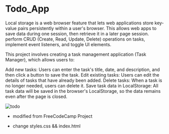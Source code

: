 # Todo_App
Local storage is a web browser feature that lets web applications store key-value pairs persistently within a user's browser. 
This allows web apps to save data during one session, then retrieve it in a later page session.
perform CRUD (Create, Read, Update, Delete) operations on tasks, implement event listeners, and toggle UI elements.

This project involves creating a task management application (Task Manager), which allows users to:

Add new tasks: Users can enter the task's title, date, and description, and then click a button to save the task.
Edit existing tasks: Users can edit the details of tasks that have already been added.
Delete tasks: When a task is no longer needed, users can delete it.
Save task data in LocalStorage: All task data will be saved in the browser's LocalStorage, so the data remains even after the page is closed.

![todo](https://github.com/user-attachments/assets/b7cf99d8-c580-498c-9c86-9e348a365063)



- modified from FreeCodeCamp Project

- change styles.css && index.html

